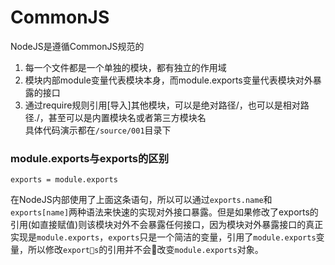 # CommonJS
NodeJS是遵循CommonJS规范的  
1. 每一个文件都是一个单独的模块，都有独立的作用域  
2. 模块内部module变量代表模块本身，而module.exports变量代表模块对外暴露的接口  
3. 通过require规则引用[导入]其他模块，可以是绝对路径/，也可以是相对路径./，甚至可以是内置模块名或者第三方模块名  
具体代码演示都在`/source/001`目录下  
### module.exports与exports的区别
```
exports = module.exports
```
在NodeJS内部使用了上面这条语句，所以可以通过`exports.name`和`exports[name]`两种语法来快速的实现对外接口暴露。但是如果修改了exports的引用(如直接赋值)则该模块对外不会暴露任何接口，因为模块对外暴露接口的真正实现是`module.exports`，`exports`只是一个简洁的变量，引用了`module.exports`变量，所以修改`exports`的引用并不会改变`module.exports`对象。  